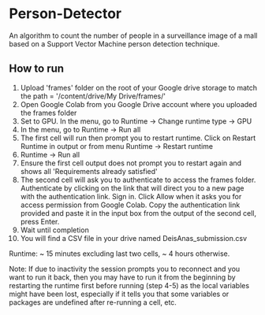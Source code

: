# Person-Detector
An algorithm to count the number of people in a surveillance image of a mall based on a Support Vector Machine person detection technique.

## How to run

1. Upload 'frames' folder on the root of your Google drive storage to match the path = '/content/drive/My Drive/frames/'
2. Open Google Colab from you Google Drive account where you uploaded the frames folder
3. Set to GPU. In the menu, go to Runtime -> Change runtime type -> GPU
4. In the menu, go to Runtime -> Run all
5. The first cell will run then prompt you to restart runtime. Click on Restart Runtime in output or from menu Runtime -> Restart runtime
6. Runtime -> Run all
7. Ensure the first cell output does not prompt you to restart again and shows all 'Requirements already satisfied'
8. The second cell will ask you to authenticate to access the frames folder. 
   Authenticate by clicking on the link that will direct you to a new page with the authentication link. 
   Sign in. Click Allow when it asks you for access permission from Google Colab.
   Copy the authentication link provided and paste it in the input box from the output of the second cell, press Enter.
9. Wait until completion
10. You will find a CSV file in your drive named DeisAnas_submission.csv

Runtime: ~ 15 minutes excluding last two cells, ~ 4 hours otherwise.

Note: If due to inactivity the session prompts you to reconnect and you want to run it back, then you may have to run it 
from the beginning by restarting the runtime first before running (step 4-5) as the local variables might have been lost, 
especially if it tells you that some variables or packages are undefined after re-running a cell, etc.
